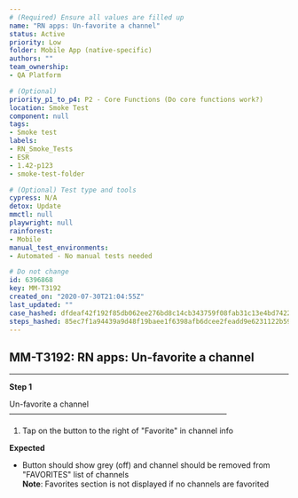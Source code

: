 ```yaml
---
# (Required) Ensure all values are filled up
name: "RN apps: Un-favorite a channel"
status: Active
priority: Low
folder: Mobile App (native-specific)
authors: ""
team_ownership: 
- QA Platform

# (Optional)
priority_p1_to_p4: P2 - Core Functions (Do core functions work?)
location: Smoke Test
component: null
tags: 
- Smoke test
labels: 
- RN_Smoke_Tests
- ESR
- 1.42-p123
- smoke-test-folder

# (Optional) Test type and tools
cypress: N/A
detox: Update
mmctl: null
playwright: null
rainforest: 
- Mobile
manual_test_environments: 
- Automated - No manual tests needed

# Do not change
id: 6396868
key: MM-T3192
created_on: "2020-07-30T21:04:55Z"
last_updated: ""
case_hashed: dfdeaf42f192f85db062ee276bd8c14cb343759f08fab31c13e4bd74225070e40460fead8dd219837eb86fe3516ebe70
steps_hashed: 85ec7f1a94439a9d48f19baee1f6398afb6dcee2feadd9e6231122b59661c4616f8da1740f6db6b06ccc9548fa678b1a
---
```


<!-- (Auto-generated) Based on frontmatter's "key" and "name" -->

## MM-T3192: RN apps: Un-favorite a channel

---

**Step 1**

Un-favorite a channel\
————————————————————————————

1. Tap on the button to the right of "Favorite" in channel info

**Expected**

- Button should show grey (off) and channel should be removed from "FAVORITES" list of channels\
  **Note**: Favorites section is not displayed if no channels are favorited
